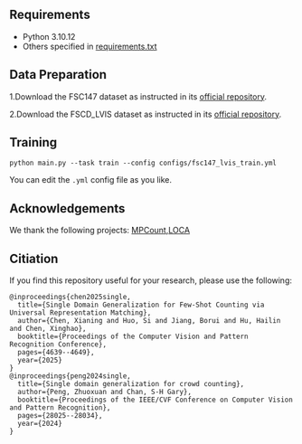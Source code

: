 
## Requirements
* Python 3.10.12
* Others specified in [requirements.txt](requirements.txt)

## Data Preparation
1.Download the FSC147 dataset as instructed in its [official repository](https://github.com/cvlab-stonybrook/LearningToCountEverything).

2.Download the FSCD_LVIS dataset as instructed in its [official repository](https://github.com/VinAIResearch/Counting-DETR).

## Training
```
python main.py --task train --config configs/fsc147_lvis_train.yml
```
You can edit the `.yml` config file as you like.

## Acknowledgements
We thank the following projects: [MPCount](https://github.com/Shimmer93/MPCount),[LOCA](https://github.com/djukicn/loca)

## Citiation
If you find this repository useful for your research, please use the following:

```
@inproceedings{chen2025single,
  title={Single Domain Generalization for Few-Shot Counting via Universal Representation Matching},
  author={Chen, Xianing and Huo, Si and Jiang, Borui and Hu, Hailin and Chen, Xinghao},
  booktitle={Proceedings of the Computer Vision and Pattern Recognition Conference},
  pages={4639--4649},
  year={2025}
}
@inproceedings{peng2024single,
  title={Single domain generalization for crowd counting},
  author={Peng, Zhuoxuan and Chan, S-H Gary},
  booktitle={Proceedings of the IEEE/CVF Conference on Computer Vision and Pattern Recognition},
  pages={28025--28034},
  year={2024}
}
```

